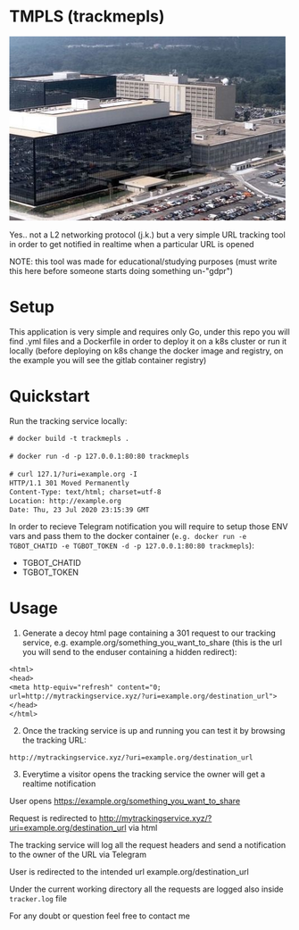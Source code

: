 # TMPLS (trackmepls)

![](img/nsa.jpg?raw=true)

Yes.. not a L2 networking protocol (j.k.) but a very simple URL tracking tool in order to get notified in realtime when a particular URL is opened

NOTE: this tool was made for educational/studying purposes (must write this here before someone starts doing something un-"gdpr")

# Setup

This application is very simple and requires only Go, under this repo you will find .yml files and a Dockerfile in order to deploy it on a k8s cluster or run it locally (before deploying on k8s change the docker image and registry, on the example you will see the gitlab container registry)

# Quickstart
Run the tracking service locally:
```
# docker build -t trackmepls .

# docker run -d -p 127.0.0.1:80:80 trackmepls

# curl 127.1/?uri=example.org -I
HTTP/1.1 301 Moved Permanently
Content-Type: text/html; charset=utf-8
Location: http://example.org
Date: Thu, 23 Jul 2020 23:15:39 GMT
```

In order to recieve Telegram notification you will require to setup those ENV vars and pass them to the docker container (`e.g. docker run -e TGBOT_CHATID -e TGBOT_TOKEN -d -p 127.0.0.1:80:80 trackmepls`):
- TGBOT_CHATID
- TGBOT_TOKEN

# Usage
1) Generate a decoy html page containing a 301 request to our tracking service, e.g. example.org/something_you_want_to_share (this is the url you will send to the enduser containing a hidden redirect):
```
<html>
<head>
<meta http-equiv="refresh" content="0; url=http://mytrackingservice.xyz/?uri=example.org/destination_url">
</head>
</html>
```
2) Once the tracking service is up and running you can test it by browsing the tracking URL:
```
http://mytrackingservice.xyz/?uri=example.org/destination_url
```

3) Everytime a visitor opens the tracking service the owner will get a realtime notification

User opens https://example.org/something_you_want_to_share 

Request is redirected to http://mytrackingservice.xyz/?uri=example.org/destination_url via html

The tracking service will log all the request headers and send a notification to the owner of the URL via Telegram

User is redirected to the intended url example.org/destination_url

Under the current working directory all the requests are logged also inside `tracker.log` file

For any doubt or question feel free to contact me